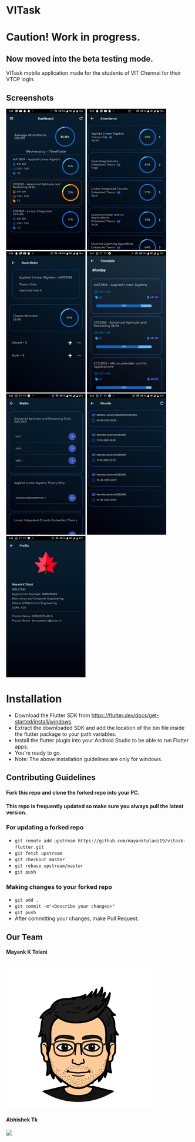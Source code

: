 # VITask

# Caution! Work in progress. 

## Now moved into the beta testing mode.

VITask mobile application made for the students of VIT Chennai for their VTOP login.

## Screenshots

<img src="images/dashboard.jpg" width="216" height="384"> <img src="images/attendance.jpg" width="216" height="384"> 
<img src="images/bunk_meter.jpg" width="216" height="384"> <img src="images/timetable.jpg" width="216" height="384">
<br>
<img src="images/marks.jpg" width="216" height="384"> <img src="images/moodle.jpg" width="216" height="384"> <img src="images/profile.jpg" width="216" height="384">

# Installation

* Download the Flutter SDK from https://flutter.dev/docs/get-started/install/windows
* Extract the downloaded SDK and add the location of the bin file inside the flutter package to your path variables.
* Install the flutter plugin into your Android Studio to be able to run Flutter apps.
* You're ready to go.
* Note: The above installation guidelines are only for windows.

## Contributing Guidelines

#### Fork this repo and clone the forked repo into your PC.
#### This repo is frequently updated so make sure you always pull the latest version.

### For updating a forked repo
* `git remote add upstream https://github.com/mayanktolani19/vitask-flutter.git`
* `git fetch upstream`
* `git checkout master`
* `git rebase upstream/master`
* `git push`

### Making changes to your forked repo
* `git add .`
* `git commit -m"<Describe your changes>"`
* `git push`
* After committing your changes, make Pull Request.

## Our Team

#### Mayank K Tolani
<img src="images/mayank.png">

#### Abhishek Tk
<img src="images/abhishek.jpg">
